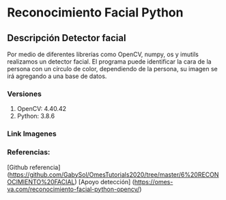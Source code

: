 # Reconocimiento Facial Python

## Descripción Detector facial
Por medio de diferentes librerías como OpenCV, numpy, os y imutils
realizamos un detector facial. El programa puede identificar
la cara de la persona con un círculo de color, dependiendo de la persona, su imagen
se irá agregando a una base de datos. 

### Versiones

1. OpenCV: 4.40.42
2. Python: 3.8.6

### Link Imagenes


### Referencias:
[Github referencia] (https://github.com/GabySol/OmesTutorials2020/tree/master/6%20RECONOCIMIENTO%20FACIAL)
[Apoyo detección] (https://omes-va.com/reconocimiento-facial-python-opencv/)
